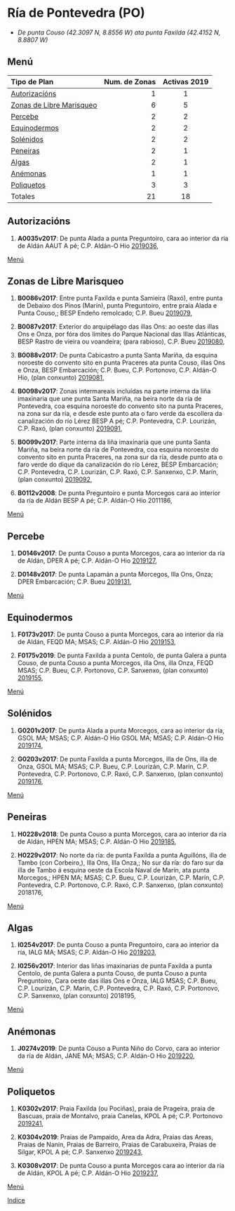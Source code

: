 
# Ría de Pontevedra (PO)

* _De punta Couso (42.3097 N, 8.8556 W) ata punta Faxilda (42.4152 N, 8.8807 W)_

## Menú



|Tipo de Plan | Num. de Zonas| Activas 2019 |
|:------------|--------------:|:-----------:|
|[Autorizacións](#Autorizacións)| 1 | 1 |
|[Zonas de Libre Marisqueo](#Zonas_de_Libre_Marisqueo)| 6 | 5 |
|[Percebe](#Percebe)| 2 | 2 |
|[Equinodermos](#Equinodermos)| 2 | 2 |
|[Solénidos](#Solénidos)| 2 | 2 |
|[Peneiras](#Peneiras)| 2 | 1 |
|[Algas](#Algas)| 2 | 1 |
|[Anémonas](#Anémonas)| 1 | 1 |
|[Poliquetos](#Poliquetos)| 3 | 3 |
|Totales| 21 | 18 |


## Autorizacións


1. __A0035v2017__: De punta Alada a punta Preguntoiro, cara ao interior da ría de Aldán AAUT A pé; C.P. Aldán-O Hio [2019036](https://galirema.wikia.org/es/wiki/Pexma2019AAUT036),

[Menú](#Menú)


## Zonas de Libre Marisqueo


1. __B0086v2017__: Entre punta Faxilda e punta Samieira (Raxó), entre punta de Debaixo dos Pinos (Marín), punta Preguntoiro, entre praia Alada e Punta Couso,; BESP Endeño remolcado; C.P. Bueu [2019079](https://galirema.wikia.org/es/wiki/Pexma2019BESP079),

1. __B0087v2017__: Exterior do arquipélago das illas Ons: ao oeste das illas Ons e Onza, por fóra dos límites do Parque Nacional das Illas Atlánticas, BESP Rastro de vieira ou voandeira; (para rabioso), C.P. Bueu [2019080](https://galirema.wikia.org/es/wiki/Pexma2019BESP080),

1. __B0088v2017__: De punta Cabicastro a punta Santa Mariña, da esquina noroeste do convento sito en punta Praceres ata punta Couso, illas Ons e Onza, BESP Embarcación; C.P. Bueu, C.P. Portonovo, C.P. Aldán-O Hio, (plan conxunto) [2019081](https://galirema.wikia.org/es/wiki/Pexma2019BESP081),

1. __B0098v2017__: Zonas intermareais incluídas na parte interna da liña imaxinaria que une punta Santa Mariña, na beira norte da ría de Pontevedra, coa esquina noroeste do convento sito na punta Praceres, na zona sur da ría, e desde este punto ata o faro verde da escollera da canalización do río Lérez BESP A pé; C.P. Pontevedra, C.P. Lourizán, C.P. Raxó, (plan conxunto) [2019091](https://galirema.wikia.org/es/wiki/Pexma2019BESP091),

1. __B0099v2017__: Parte interna da liña imaxinaria que une punta Santa Mariña, na beira norte da ría de Pontevedra, coa esquina noroeste do convento sito en punta Praceres, na zona sur da ría, desde punto ata o faro verde do dique da canalización do río Lérez, BESP Embarcación; C.P. Pontevedra, C.P. Lourizán, C.P. Raxó, C.P. Sanxenxo, C.P. Marín, (plan conxunto) [2019092](https://galirema.wikia.org/es/wiki/Pexma2019BESP092),

1. __B0112v2008__: De punta Preguntoiro e punta Morcegos cara ao interior da ría de Aldán BESP A pé; C.P. Aldán-O Hio 2011186,

[Menú](#Menú)


## Percebe

1. __D0146v2017__: De punta Couso a punta Morcegos, cara ao interior da ría de Aldán, DPER A pé; C.P. Aldán-O Hio [2019127](https://galirema.wikia.org/es/wiki/Pexma2019DPER127),

1. __D0148v2017__: De punta Lapamán a punta Morcegos, Illa Ons, Onza; DPER Embarcación; C.P. Bueu [2019131](https://galirema.wikia.org/es/wiki/Pexma2019DPER131),

[Menú](#Menú)


## Equinodermos


1. __F0173v2017__: De punta Couso a punta Morcegos, cara ao interior da ría de Aldán, FEQD MA; MSAS; C.P. Aldán-O Hio [2019153](https://galirema.wikia.org/es/wiki/Pexma2019FEQD153),

1. __F0175v2019__: De punta Faxilda a punta Centolo, de punta Galera a punta Couso, de punta Couso a punta Morcegos, illa Ons, illa Onza, FEQD MSAS; C.P. Bueu, C.P. Portonovo, C.P. Sanxenxo, (plan conxunto) [2019155](https://galirema.wikia.org/es/wiki/Pexma2019FEQD155),

[Menú](#Menú)


## Solénidos


1. __G0201v2017__: De punta Alada a punta Morcegos, cara ao interior da ría, GSOL MA; MSAS; C.P. Aldán-O Hio GSOL MA; MSAS; C.P. Aldán-O Hio [2019174](https://galirema.wikia.org/es/wiki/Pexma2019GSOL174),

1. __G0203v2017__: De punta Faxilda a punta Morcegos, illa de Ons, illa de Onza, GSOL MA; MSAS; C.P. Bueu, C.P. Lourizán, C.P. Marín, C.P. Pontevedra, C.P. Portonovo, C.P. Raxó, C.P. Sanxenxo, (plan conxunto) [2019176](https://galirema.wikia.org/es/wiki/Pexma2019GSOL176),

[Menú](#Menú)


## Peneiras


1. __H0228v2018__: De punta Couso a punta Morcegos, cara ao interior da ría de Aldán, HPEN MA; MSAS; C.P. Aldán-O Hio [2019185](https://galirema.wikia.org/es/wiki/Pexma2019HPEN185),

1. __H0229v2017__: No norte da ría: de punta Faxilda a punta Aguillóns, illa de Tambo (con Corbeiro,), Illa Ons, Illa Onza,; No sur da ría: do faro sur da illa de Tambo á esquina oeste da Escola Naval de Marín, ata punta Morcegos,; HPEN MA; MSAS; C.P. Bueu, C.P. Lourizán, C.P. Marín, C.P. Pontevedra, C.P. Portonovo, C.P. Raxó, C.P. Sanxenxo, (plan conxunto) 2018176,

[Menú](#Menú)


## Algas


1. __I0254v2017__: De punta Couso a punta Preguntoiro, cara ao interior da ría, IALG MA; MSAS; C.P. Aldán-O Hio [2019203](https://galirema.wikia.org/es/wiki/Pexma2019IALG203),

1. __I0256v2017__: Interior das liñas imaxinarias de punta Faxilda a punta Centolo, de punta Galera a punta Couso, de punta Couso a punta Preguntoiro, Cara oeste das illas Ons e Onza, IALG MSAS; C.P. Bueu, C.P. Lourizán, C.P. Marín, C.P. Pontevedra, C.P. Raxó, C.P. Portonovo, C.P. Sanxenxo, (plan conxunto) 2018195,

[Menú](#Menú)


## Anémonas


1. __J0274v2019__: De punta Couso a Punta Niño do Corvo, cara ao interior da ría de Aldán, JANE MA; MSAS; C.P. Aldán-O Hio [2019220](https://galirema.wikia.org/es/wiki/Pexma2019JANE220),

[Menú](#Menú)


## Poliquetos


1. __K0302v2017__: Praia Faxilda (ou Pociñas), praia de Prageira, praia de Bascuas, praia de Montalvo, praia Canelas, KPOL A pé; C.P. Portonovo [2019241](https://galirema.wikia.org/es/wiki/Pexma2019KPOL241),

1. __K0304v2019__: Praias de Pampaido, Area da Adra, Praias das Areas, Praias de Nanín, Praias de Barreiro, Praias de Carabuxeira, Praias de Silgar, KPOL A pé; C.P. Sanxenxo [2019243](https://galirema.wikia.org/es/wiki/Pexma2019KPOL243),

1. __K0308v2017__: De punta Couso a punta Morcegos cara ao interior da ría de Aldán, KPOL A pé; C.P. Aldán-O Hio [2019237](https://galirema.wikia.org/es/wiki/Pexma2019KPOL237),

[Menú](#Menú)



[Indice](indicesZonasProduccion.md)




 [Sigremar]: https://goo.gl/glKrkM
 [plans anuais de explotación]: http://goo.gl/4k6J1

